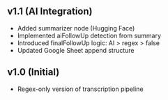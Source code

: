 ## v1.1 (AI Integration)
- Added summarizer node (Hugging Face)
- Implemented aiFollowUp detection from summary
- Introduced finalFollowUp logic: AI > regex > false
- Updated Google Sheet append structure

## v1.0 (Initial)
- Regex-only version of transcription pipeline
